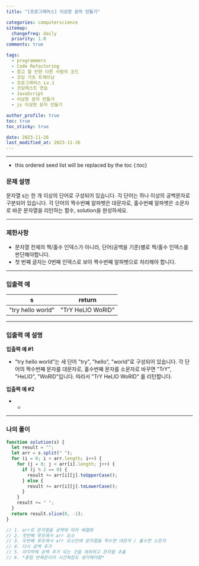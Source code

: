 ```yaml
---
title: "[프로그래머스] 이상한 문자 만들기"

categories: computerscience
sitemap:
  changefreq: daily
  priority: 1.0
comments: true

tags:
  - programmers
  - Code Refactoring
  - 참고 할 만한 다른 사람의 코드
  - 코딩 기초 트레이닝
  - 프로그래머스 Lv.1
  - 코딩테스트 연습
  - JavaScript
  - 이상한 문자 만들기
  - js 이상한 문자 만들기

author_profile: true
toc: true
toc_sticky: true

date: 2023-11-26
last_modified_at: 2023-11-26
---
```


---

<!-- prettier-ignore -->
* this ordered seed list will be replaced by the toc 
{:toc}

### 문제 설명

문자열 s는 한 개 이상의 단어로 구성되어 있습니다. 각 단어는 하나 이상의 공백문자로 구분되어 있습니다. 각 단어의 짝수번째 알파벳은 대문자로, 홀수번째 알파벳은 소문자로 바꾼 문자열을 리턴하는 함수, solution을 완성하세요.

---

### 제한사항

- 문자열 전체의 짝/홀수 인덱스가 아니라, 단어(공백을 기준)별로 짝/홀수 인덱스를 판단해야합니다.
- 첫 번째 글자는 0번째 인덱스로 보아 짝수번째 알파벳으로 처리해야 합니다.

---

### 입출력 예

| s                 | return            |
| ----------------- | ----------------- |
| "try hello world" | "TrY HeLlO WoRlD" |

---

### 입출력 예 설명

**입출력 예 #1**

- "try hello world"는 세 단어 "try", "hello", "world"로 구성되어 있습니다. 각 단어의 짝수번째 문자를 대문자로, 홀수번째 문자를 소문자로 바꾸면 "TrY", "HeLlO", "WoRlD"입니다. 따라서 "TrY HeLlO WoRlD" 를 리턴합니다.

**입출력 예 #2**

- -

---

### 나의 풀이

```jsx
function solution(s) {
  let result = "";
  let arr = s.split(" ");
  for (i = 0; i < arr.length; i++) {
    for (j = 0; j < arr[i].length; j++) {
      if (j % 2 == 0) {
        result += arr[i][j].toUpperCase();
      } else {
        result += arr[i][j].toLowerCase();
      }
    }
    result += " ";
  }
  return result.slice(0, -1);
}

// 1. arr로 문자열을 공백에 따라 배열화
// 2. 첫번째 루프에서 arr 요소
// 3. 두번째 루프에서 arr 요소안에 문자열을 짝수면 대문자 / 홀수면 소문자
// 4. 다시 공백 추가
// 5. 마지막에 공백 추가 되는 것을 제외하고 문자열 추출
// 6. *중첩 반복문이라 시간복잡도 생각해야함*
```

